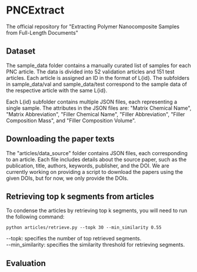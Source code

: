 # PNCExtract
The official repository for "Extracting Polymer Nanocomposite Samples from Full-Length Documents"
## Dataset
The sample_data folder contains a manually curated list of samples for each PNC article. The data is divided into 52 validation articles and 151 test articles. Each article is assigned an ID in the format of L{id}. The subfolders in sample_data/val and sample_data/test correspond to the sample data of the respective article with the same L{id}.

Each L{id} subfolder contains multiple JSON files, each representing a single sample. The attributes in the JSON files are: "Matrix Chemical Name", "Matrix Abbreviation", "Filler Chemical Name", "Filler Abbreviation", "Filler Composition Mass", and "Filler Composition Volume".
## Downloading the paper texts
The "articles/data_source" folder contains JSON files, each corresponding to an article. Each file includes details about the source paper, such as the publication, title, authors, keywords, publisher, and the DOI. We are currently working on providing a script to download the papers using the given DOIs, but for now, we only provide the DOIs.

## Retrieving top k segments from articles
To condense the articles by retrieving top k segments, you will need to run the following command:
```
python articles/retrieve.py --topk 30 --min_similarity 0.55
```
--topk: specifies the number of top retrieved segments. \
--min_similarity: specifies the similarity threshold for retrieving segments.
## Evaluation
